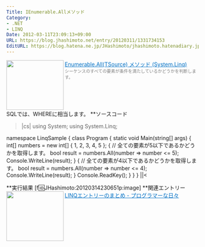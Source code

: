 ```yaml
---
Title: IEnumerable.Allメソッド
Category:
- .NET
- LINQ
Date: 2012-03-11T23:09:13+09:00
URL: https://blog.jhashimoto.net/entry/20120311/1331734153
EditURL: https://blog.hatena.ne.jp/JHashimoto/jhashimoto.hatenadiary.jp/atom/entry/12921228815717256628
---
```


<a href="http://msdn.microsoft.com/ja-jp/library/bb548541.aspx" target="_blank"><img class="alignleft" align="left" border="0" src="http://capture.heartrails.com/150x130/shadow?http://msdn.microsoft.com/ja-jp/library/bb548541.aspx" alt="" width="150" height="130" /></a><a style="color:#0070C5;" href="http://msdn.microsoft.com/ja-jp/library/bb548541.aspx" target="_blank">Enumerable.All(TSource) メソッド (System.Linq)</a><a href="http://b.hatena.ne.jp/entry/http://msdn.microsoft.com/ja-jp/library/bb548541.aspx" target="_blank"><img border="0" src="http://b.hatena.ne.jp/entry/image/http://msdn.microsoft.com/ja-jp/library/bb548541.aspx" alt="" /></a><br><span style="color: #808080;font-size: 80%;">シーケンスのすべての要素が条件を満たしているかどうかを判断します。</span><br style="clear:both;" />
SQLでは、WHEREに相当します。
**ソースコード
>|cs|
using System;
using System.Linq;

namespace LinqSample {
    class Program {
        static void Main(string[] args) {
            int[] numbers = new int[] { 1, 2, 3, 4, 5 };
            {
                // 全ての要素が5以下であるかどうかを取得します。
                bool result = numbers.All(number => number <= 5);
                Console.WriteLine(result);
            }
            {
                // 全ての要素が4以下であるかどうかを取得します。
                bool result = numbers.All(number => number <= 4);
                Console.WriteLine(result);
            }
            Console.ReadKey();
        }
    }
}
||<

**実行結果
[f:id:JHashimoto:20120314230651p:image]
**関連エントリー
<a href="http://d.hatena.ne.jp/JHashimoto/20120309/1331283458" target="_blank" rel="nofollow"><img class="alignleft" align="left" border="0" src="http://capture.heartrails.com/150x130/shadow?http://d.hatena.ne.jp/JHashimoto/20120309/1331283458" alt="" width="150" height="130" /></a><a style="color:#0070C5;" href="http://d.hatena.ne.jp/JHashimoto/20120309/1331283458" target="_blank" rel="nofollow">LINQエントリーのまとめ - プログラマーな日々</a><a href="http://b.hatena.ne.jp/entry/http://d.hatena.ne.jp/JHashimoto/20120309/1331283458" target="_blank"><img border="0" src="http://b.hatena.ne.jp/entry/image/http://d.hatena.ne.jp/JHashimoto/20120309/1331283458" alt="" /></a><br style="clear:both;" />
